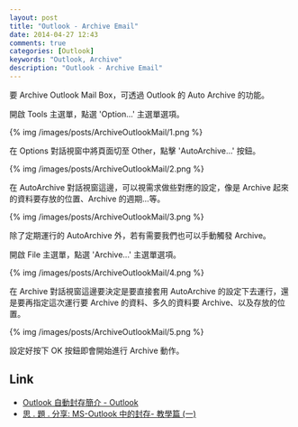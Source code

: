```yaml
---
layout: post
title: "Outlook - Archive Email"
date: 2014-04-27 12:43
comments: true
categories: [Outlook]
keywords: "Outlook, Archive"
description: "Outlook - Archive Email"
---
```


要 Archive Outlook Mail Box，可透過 Outlook 的 Auto Archive 的功能。  

<!-- More -->

開啟 Tools 主選單，點選 'Option...' 主選單選項。

{% img /images/posts/ArchiveOutlookMail/1.png %}

在 Options 對話視窗中將頁面切至 Other，點擊 'AutoArchive...' 按鈕。

{% img /images/posts/ArchiveOutlookMail/2.png %}

在 AutoArchive 對話視窗這邊，可以視需求做些對應的設定，像是 Archive 起來的資料要存放的位置、Archive 的週期…等。

{% img /images/posts/ArchiveOutlookMail/3.png %}

除了定期運行的 AutoArchive 外，若有需要我們也可以手動觸發 Archive。

開啟 File 主選單，點選 'Archive...' 主選單選項。

{% img /images/posts/ArchiveOutlookMail/4.png %}

在 Archive 對話視窗這邊要決定是要直接套用 AutoArchive 的設定下去運行，還是要再指定這次運行要 Archive 的資料、多久的資料要 Archive、以及存放的位置。

{% img /images/posts/ArchiveOutlookMail/5.png %}

設定好按下 OK 按鈕即會開始進行 Archive 動作。


Link
----
* [Outlook 自動封存簡介 - Outlook](http://office.microsoft.com/zh-tw/outlook-help/HA010242061.aspx)
* [思 . 題 . 分享: MS-Outlook 中的封存- 教學篇 (一)](http://cs-spong.blogspot.tw/2010/03/ms-outlook.html)
